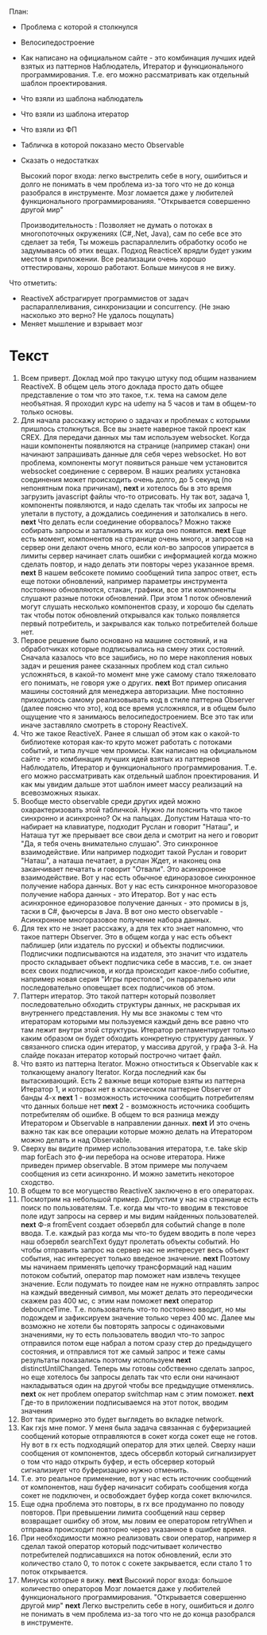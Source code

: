 План:
* Проблема с которой я столкнулся
* Велосипедостроение
* Как написано на официальном сайте - это комбинация лучших идей взятых из паттернов Наблюдатель, Итератор и функционального программирования. Т.е. его можно рассматривать как отдельный шаблон проектирования.
* Что взяли из шаблона наблюдатель
* Что взяли из шаблона итератор
* Что взяли из ФП
* Табличка в которой показано место Observable
* Сказать о недостатках 

    Высокий порог входа: легко выстрелить себе в ногу, ошибиться и долго не понимать в чем проблема из-за того что не до конца разобрался в инструменте. Мозг ломается даже у любителей функционального программированияя. "Открывается совершенно другой мир"
    
    Производительность : Позволяет не думать о потоках в многопоточных окружениях (С#,.Net, Java), сам по себе все это сделает за тебя, Ты можешь распараллелить обработку особо не задумываясь об этих вещах. Подход ReacticeX врядли будет узким местом в приложении. Все реализации очень хорошо оттестированы, хорошо работают. Больше минусов я не вижу.

Что отметить:
* ReactiveX абстрагирует программистов от задач распараллеливания, синхронизации и concurrency. (Не знаю насколько это верно? Не удалось пощупать)
* Меняет мышление и взрывает мозг


# Текст
1. Всем приверт. Доклад мой про такуцю штуку под общим названием ReactiveX. В общем цель этого доклада просто дать общее представление о том что это такое, т.к. тема на самом деле необъятная. Я проходил курс на udemy на 5 часов и там в общем-то только основы.
1. Для начала расскажу историю о задачах и проблемах с которыми пришлось столкнуться. Все вы знаете наверное такой проект как CREX. Для передачи данных мы там используем websocket. Когда наши компоненты появляются на странице (например стакан) они начинают запрашивать данные для себя через websocket. Но вот проблема, компоненты могут появиться раньше чем установится websocket соединение c сервером. В наших реалиях установка соединения может происходить очень долго, до 5 секунд (по непонятным пока причинам), **next** и хотелось бы в это время загрузить javascript файлы что-то отрисовать. Ну так вот, задача 1, компоненты появляются, и надо сделать так чтобы их запросы не улетали в пустоту, а дождались соединения и затолкались в него. **next** Что делать если соединение оборвалось? Можно также собирать запросы и заталкивать их когда оно появится. **next** Еще есть момент, компонентов на странице очень много, и запросов на сервер они делают очень много, если кол-во запросов упирается в лимиты сервер начинает слать ошибки с информацией когда можно сделать повтор, и надо делать эти повторы через указанное время. **next** В нашем вебсокете помимо сообщений типа запрос ответ, есть еще потоки обновлений, например параметры инструмента постоянно обновляются, стакан, графики, все эти компоненты слушают разные потоки обновлений. При этом 1 поток обновлений могут слушать несколько компонентов сразу, и хорошо бы сделать так чтобы поток обновлений открывался как только появляется первый потребитель, и закрывался как только потребителей больше нет.
1. Первое решение было основано на машине состояний, и на обработчиках которые подписывались на смену этих состояний. Сначала казалось что все зашибись, но по мере накопления новых задач и решения ранее сказанных проблем код стал сильно усложняться, в какой-то момент мне уже самому стало тяжеловато его понимать, не говоря уже о других. **next** Вот пример описания машины состояний для менеджера авторизации. Мне постоянно приходилось самому реализовывать код в стиле паттерна Observer (далее поясню что это), код все время усложнялся, и в общем было ощущение что я занимаюсь велосипедостроением. Все это так или иначе заставляло смотреть в сторону ReactiveX.
1. Что же такое ReactiveX. Ранее я слышал об этом как о какой-то библиотеке которая как-то круто может работать с потоками событий, и типа лучше чем промисы. Как написано на официальном сайте - это комбинация лучших идей взятых из паттернов Наблюдатель, Итератор и функционального программирования. Т.е. его можно рассматривать как отдельный шаблон проектирования. И как мы увидим дальше этот шаблон имеет массу реализаций на всевозможных языках.
1. Вообще место observable среди других идей можно охарактеризовать этой табличкой. Нужно ли пояснить что такое синхронно и асинхронно? Ок на пальцах. Допустим Наташа что-то набирает на клавиатуре, подходит Руслан и говорит "Наташ", и Наташа тут же прерывает все свои дела и смотрит на него и говорит "Да, я тебя очень внимательно слушаю". Это синхронное взаимодействие. Или например подходит такой Руслан и говорит "Наташ", а наташа печатает, а руслан Ждет, и наконец она заканчивает печатать и говорит "Отвали". Это асинхронное взаимодействие. Вот у нас есть обычное единоразовое синхронное получение набора данных. Вот у нас есть синхронное многоразовое получение набора данных - это Итератор.
Вот у нас есть асинхронное единоразовое получение данных - это промисы в js, таски в C#, фьючерсы в Java. B вот оно место observable - Асинхронное многоразовое получение набора данных.
1. Для тех кто не знает расскажу, а для тех кто знает напомню, что такое паттерн Observer. Это в общем когда у нас есть объект паблишер (или издатель по русски) и объекты подписчики. Подписчики подписываются на издателя, это значит что издатель просто складывает объект подписчика себе в массив, т.е. он знает всех своих подписчиков, и когда происходит какое-либо событие, например новая серия "Игры престолов", он парралельно или последовательно оповещает всех подписчиков об этом. 
1. Паттерн итератор. Это такой паттерн который позволяет последовательно обходить структуры данных, не раскрывая их внутреннего представления. Ну мы все знакомы с тем что итераторам которыми мы пользуемся каждый день все равно что там лежит внутри этой структуры. Итератор регламентирует только каким образом он будет обходить конкретную структуру данных. У связанного списка один итератор, у массива другой, у графа 3-й. На слайде показан итератор который построчно читает файл.
1. Что взято из паттерна Iterator. Можно отноститься к Observable как к толкающему аналогу Iterator. Когда последний как бы вытаскивающий. Есть 2 важные вещи которые взяты из паттерна Итератор 1, и которых нет в классическом паттерне Observer от банды 4-х **next** 1 - возможность источника сообщить потребителям что данных больше нет **next** 2 - возможность источника сообщить потребителям об ошибке. В общем то вся разница между Итератором и Observable в направлении данных. **next** И это очень важно так как все операции которые можно делать на Итератором можно делать и над Observable.
1. Сверху вы видите пример использования итератора, т.е. take skip map forEach это ф-ии перебора на основе итератора. Ниже приведен пример observable. В этом примере мы получаем сообщения из сети асинхронно. И можно заметить некоторое сходство.
1. В общем то все могущество ReactiveX заключено в его операторах. 
1. Посмотрим на небольшой пример. Допустим у нас на странице есть поиск по пользователям. Т.е. когда мы что-то вводим в текстовое поле идут запросы на сервер и мы видим найденных пользователей. **next** Ф-я fromEvent создает обзервбл для событий change в поле ввода. Т.е. каждый раз когда мы что-то будем вводить в поле через наш обзервбл searchText будут пролетать объекты событий. Но чтобы отправить запрос на сервер нас не интересует весь объект события, нас интересует только введеное значение. **next** Поэтому мы начинаем применять цепочку трансформаций над нашим потоком событий, оператор map поможет нам извлечь текущее значение. Если подумать то поидее нам не нужно отправлять запрос на каждый введенный символ, мы может делать это переодически скажем раз 400 мс, с этим нам поможет **next** оператор debounceTime. Т.е. пользователь что-то постоянно вводит, но мы подождем и зафиксируем значение только через 400 мс. Далее мы возможно не хотели бы повторять запросы с одинаковыми значениями, ну то есть пользователь вводил что-то запрос отправился потом еще набрал а потом сразу стер до предыдущего состояния, и отправлися тот же самый запрос и теже самы результаты показались поэтому используем **next** distinctUntilChanged. Теперь мы готовы собственно сделать запрос, но еще хотелось бы запросы делать так что если они начинают накладываться один на другой чтобы все предыдущие отменялись. **next** ок нет проблем оператор switchmap нам с этим поможет. **next** Где-то в приложении подписываемся на этот поток, вводим значения
1. Вот так примерно это будет выглядеть во вкладке network.
1. Как rxjs мне помог. У меня была задача связанная с буферизацией сообщений которые отправляются в сокет когда сокет еще не готов. Ну вот в rx есть подходящий оператор для этих целей. Сверху наши сообщения от компонентов, здесь обсервбл который сигнализирует о том что надо открыть буфер, и есть обсервер который сигнализиует что буферизацию нужно отменить.
1. Т.е. это реальное применение, вот у нас есть источник сообщений от компонентов, наш буфер начинасит собирать сообщения когда сокет не подключен, и освобождает буфер когда сокет включился.
1. Еще одна проблема это повторы, в rx все продуманно по поводу повторов. При превышении лимита сообщений наш сервер возвращает ошибку об этом, мы ловим ее оператором retryWhen и отправка происходит повторно через указанное в ошибке время.
1. При необходимости можно реализовать свои оператор, например я сделал такой оператор который подсчитывает количество потребителей подписавшихся на поток обновлений, если это количество стало 0, то поток с сокете закрывается, если стало 1 то поток открывается.
1. Минусы которые я вижу. **next** Высокий порог входа: большое количество операторов Мозг ломается даже у любителей функционального программирования. "Открывается совершенно другой мир"   **next** Легко выстрелить себе в ногу, ошибиться и долго не понимать в чем проблема из-за того что не до конца разобрался в инструменте. 




